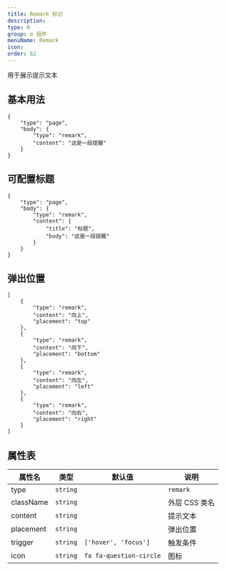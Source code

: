 ```yaml
---
title: Remark 标记
description:
type: 0
group: ⚙ 组件
menuName: Remark
icon:
order: 62
---
```


用于展示提示文本

## 基本用法

```schema:height="200"
{
    "type": "page",
    "body": {
        "type": "remark",
        "content": "这是一段提醒"
    }
}
```

## 可配置标题

```schema:height="200"
{
    "type": "page",
    "body": {
        "type": "remark",
        "content": {
            "title": "标题",
            "body": "这是一段提醒"
        }
    }
}
```

## 弹出位置

```schema:height="200" scope="body"
[
    {
        "type": "remark",
        "content": "向上",
        "placement": "top"
    },
    {
        "type": "remark",
        "content": "向下",
        "placement": "bottom"
    },
    {
        "type": "remark",
        "content": "向左",
        "placement": "left"
    },
    {
        "type": "remark",
        "content": "向右",
        "placement": "right"
    }
]
```

## 属性表

| 属性名    | 类型     | 默认值                  | 说明          |
| --------- | -------- | ----------------------- | ------------- |
| type      | `string` |                         | `remark`      |
| className | `string` |                         | 外层 CSS 类名 |
| content   | `string` |                         | 提示文本      |
| placement | `string` |                         | 弹出位置      |
| trigger   | `string` | `['hover', 'focus']`    | 触发条件      |
| icon      | `string` | `fa fa-question-circle` | 图标          |
